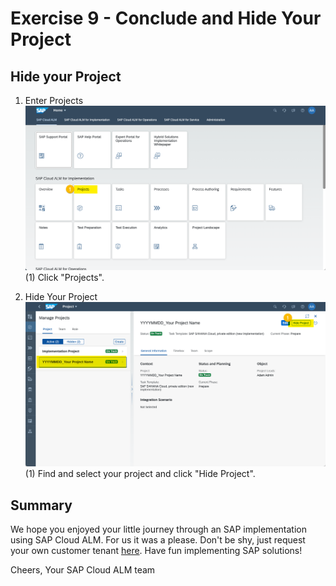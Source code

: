 # Exercise 9 - Conclude and Hide Your Project

## Hide your Project

1. Enter Projects
<br> ![](2021-11-12-14-31-47.png)
<br> (1) Click "Projects".

2.	Hide Your Project
<br> ![](2021-11-12-14-32-05.png)
<br> (1) Find and select your project and click "Hide Project".

## Summary

We hope you enjoyed your little journey through an SAP implementation using SAP Cloud ALM. For us it was a please. Don't be shy, just request your own customer tenant [here](https://support.sap.com/en/alm/sap-cloud-alm.html). Have fun implementing SAP solutions!

Cheers, Your SAP Cloud ALM team
